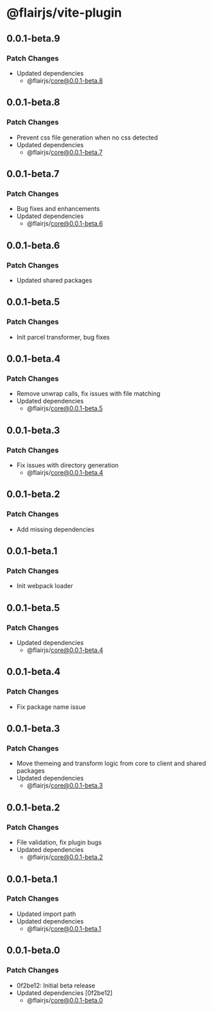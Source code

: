 # @flairjs/vite-plugin

## 0.0.1-beta.9

### Patch Changes

- Updated dependencies
  - @flairjs/core@0.0.1-beta.8

## 0.0.1-beta.8

### Patch Changes

- Prevent css file generation when no css detected
- Updated dependencies
  - @flairjs/core@0.0.1-beta.7

## 0.0.1-beta.7

### Patch Changes

- Bug fixes and enhancements
- Updated dependencies
  - @flairjs/core@0.0.1-beta.6

## 0.0.1-beta.6

### Patch Changes

- Updated shared packages

## 0.0.1-beta.5

### Patch Changes

- Init parcel transformer, bug fixes

## 0.0.1-beta.4

### Patch Changes

- Remove unwrap calls, fix issues with file matching
- Updated dependencies
  - @flairjs/core@0.0.1-beta.5

## 0.0.1-beta.3

### Patch Changes

- Fix issues with directory generation
  - @flairjs/core@0.0.1-beta.4

## 0.0.1-beta.2

### Patch Changes

- Add missing dependencies

## 0.0.1-beta.1

### Patch Changes

- Init webpack loader

## 0.0.1-beta.5

### Patch Changes

- Updated dependencies
  - @flairjs/core@0.0.1-beta.4

## 0.0.1-beta.4

### Patch Changes

- Fix package name issue

## 0.0.1-beta.3

### Patch Changes

- Move themeing and transform logic from core to client and shared packages
- Updated dependencies
  - @flairjs/core@0.0.1-beta.3

## 0.0.1-beta.2

### Patch Changes

- File validation, fix plugin bugs
- Updated dependencies
  - @flairjs/core@0.0.1-beta.2

## 0.0.1-beta.1

### Patch Changes

- Updated import path
- Updated dependencies
  - @flairjs/core@0.0.1-beta.1

## 0.0.1-beta.0

### Patch Changes

- 0f2be12: Initial beta release
- Updated dependencies [0f2be12]
  - @flairjs/core@0.0.1-beta.0
